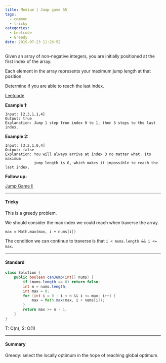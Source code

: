 ```yaml
---
title: Medium | Jump game 55
tags:
  - common
  - tricky
categories:
  - Leetcode
  - Greedy
date: 2019-07-23 11:26:52
---
```


Given an array of non-negative integers, you are initially positioned at the first index of the array.

Each element in the array represents your maximum jump length at that position.

Determine if you are able to reach the last index.

[Leetcode](https://leetcode.com/problems/jump-game/)

<!--more-->

**Example 1:**

```
Input: [2,3,1,1,4]
Output: true
Explanation: Jump 1 step from index 0 to 1, then 3 steps to the last index.
```

**Example 2:**

```
Input: [3,2,1,0,4]
Output: false
Explanation: You will always arrive at index 3 no matter what. Its maximum
             jump length is 0, which makes it impossible to reach the last index.
```

**Follow up:**

[Jump Game II](https://aranne.github.io/2020/01/21/45-Jump-game-II/)

---

#### Tricky

This is a greedy problem.

We should consider the max index we could reach when traverse the array.

`max = Math.max(max, i + nums[i])`

The condition we can continue to traverse is that `i < nums.length && i <= max`.

---

#### Standard 

```java
class Solution {
    public boolean canJump(int[] nums) {
        if (nums.length == 0) return false;
        int n = nums.length;
        int max = 0;
        for (int i = 0 ; i < n && i <= max; i++) {
            max = Math.max(max, i + nums[i]);
        }
        return max >= n - 1;
    }
}
```

T: O(n), S: O(1)

---

#### Summary 

Greedy: select the locally optimum in the hope of reaching global optimum.

